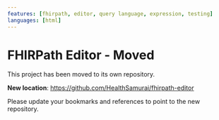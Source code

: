 ```yaml
---
features: [fhirpath, editor, query language, expression, testing]
languages: [html]
---
```

# FHIRPath Editor - Moved

This project has been moved to its own repository.

**New location**: https://github.com/HealthSamurai/fhirpath-editor

Please update your bookmarks and references to point to the new repository.
